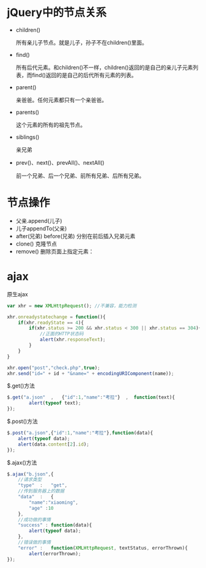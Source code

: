 # jQuery中的节点关系

* children()
    
    所有亲儿子节点。就是儿子，孙子不在children()里面。

* find()

    所有后代元素。和children()不一样，children()返回的是自己的亲儿子元素列表，而find()返回的是自己的后代所有元素的列表。

* parent()

    亲爸爸。任何元素都只有一个亲爸爸。

* parents()

    这个元素的所有的祖先节点。

* siblings()

    亲兄弟

* prev()、next()、prevAll()、nextAll()

    前一个兄弟、后一个兄弟、前所有兄弟、后所有兄弟。

# 节点操作

* 父亲.append(儿子)
* 儿子appendTo(父亲)
* after(兄弟)  before(兄弟)   分别在前后插入兄弟元素
* clone() 克隆节点
* remove() 删除页面上指定元素：

# ajax
原生ajax
```js
var xhr = new XMLHttpRequest();	//不兼容，能力检测

xhr.onreadystatechange = function(){
	if(xhr.readyState == 4){
		if(xhr.status >= 200 && xhr.status < 300 || xhr.status == 304){
			//正面的HTTP状态码
			alert(xhr.responseText);
		}
	}
}

xhr.open("post","check.php",true);
xhr.send("id=" + id + "&name=" + encodingURIComponent(name));
```
$.get()方法
```js
$.get("a.json"  ,   {"id":1,"name":"考拉"}  ,  function(text){
		alert(typeof text);
});
```
$.post()方法
```js
$.post("a.json",{"id":1,"name":"考拉"},function(data){
	alert(typeof data);
	alert(data.content[2].id);
});
```
$.ajax()方法
```js
$.ajax("b.json",{
	//请求类型
	"type"	:   "get",
	//传到服务器上的数据
	"data"	: 	{
		"name":"xiaoming",
		"age" :10
	},
	//成功做的事情
	"success" : function(data){
		alert(typeof data);
	},
	//错误做的事情
	"error"	:   function(XMLHttpRequest, textStatus, errorThrown){
		alert(errorThrown);
});
```





